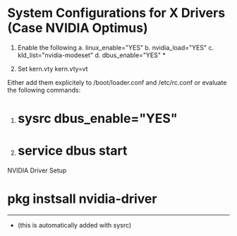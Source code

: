 # System Configurations for X Drivers (Case NVIDIA Optimus)

1. Enable the following
	a. linux_enable="YES"
	b. nvidia_load="YES"
	c. kld_list="nvidia-modeset"
	d. dbus_enable="YES" * 

2. Set kern.vty
  	kern.vty=vt


Either add them explicitely to /boot/loader.conf and /etc/rc.conf
or evaluate the following commands:

1.
	# sysrc dbus_enable="YES"

2.
	# service dbus start


NVIDIA Driver Setup

# pkg instsall nvidia-driver


------------------------------------------
 * (this is automatically added with sysrc)